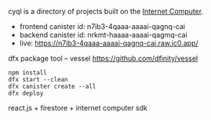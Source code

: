 cyql is a directory of projects built on the [Internet Computer](https://internetcomputer.org/).

- frontend canister id: n7ib3-4qaaa-aaaai-qagnq-cai
- backend canister id: nrkmt-haaaa-aaaai-qagmq-cai
- live: https://n7ib3-4qaaa-aaaai-qagnq-cai.raw.ic0.app/

dfx package tool – vessel https://github.com/dfinity/vessel

```
npm install
dfx start --clean
dfx canister create --all
dfx deploy
```

react.js + firestore + internet computer sdk

